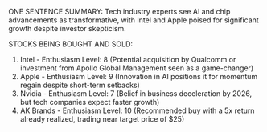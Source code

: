 ONE SENTENCE SUMMARY:
Tech industry experts see AI and chip advancements as transformative, with Intel and Apple poised for significant growth despite investor skepticism.

STOCKS BEING BOUGHT AND SOLD:
1. Intel - Enthusiasm Level: 8 (Potential acquisition by Qualcomm or investment from Apollo Global Management seen as a game-changer)
2. Apple - Enthusiasm Level: 9 (Innovation in AI positions it for momentum regain despite short-term setbacks)
3. Nvidia - Enthusiasm Level: 7 (Belief in business deceleration by 2026, but tech companies expect faster growth)
4. AK Brands - Enthusiasm Level: 10 (Recommended buy with a 5x return already realized, trading near target price of $25)